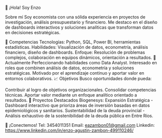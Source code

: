 👋 ¡Hola! Soy Enzo

Sobre mí
Soy economista con una sólida experiencia en proyectos de investigación, análisis presupuestario y financiero. Me destaco en el diseño de dashboards interactivos y soluciones analíticas que transforman datos en decisiones estratégicas.

💼 Competencias
Tecnologías: Python, SQL, Power BI, herramientas estadísticas.
Habilidades: Visualización de datos, econometría, análisis financiero, diseño de dashboards.
Enfoque: Resolución de problemas complejos, colaboración en equipos dinámicos, orientación a resultados.
🚀 Actualmente
Perfeccionando habilidades como Data Analyst.
Interesado en roles que combinen análisis de datos, econometría y soluciones estratégicas.
Motivado por el aprendizaje continuo y aportar valor en entornos colaborativos.
📈 Objetivos
Busco oportunidades donde pueda:

Contribuir al logro de objetivos organizacionales.
Consolidar competencias técnicas.
Aportar valor mediante un enfoque analítico orientado a resultados.
🌟 Proyectos Destacados
Biogenesys: Expansión Estratégica - Dashboard interactivo que prioriza áreas de inversión basadas en datos epidemiológicos y sanitarios.
Sustentabilidad de la deuda provincial - Análisis exhaustivo de la sostenibilidad de la deuda pública en Entre Ríos.

🤝 ¡Conectemos!
Tel: 3454011351
Email: eazambon01@gmail.com
Linkedin: https://www.linkedin.com/in/enzo-agustin-zambon-499110246/
